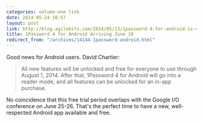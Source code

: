 ```yaml
---
categories: volume-one link
date: 2014-05-24 16:57
layout: post
link: http://blog.agilebits.com/2014/05/23/1password-4-for-android-is-coming/
title: 1Password 4 for Android Arriving June 10
redirect_from: "/archives/14144-1password-android.html"
---
```



Good news for Android users. David Chartier: 

> All new features will be unlocked and free for everyone to use through August 1, 2014. After that, 1Password 4 for Android will go into a reader mode, and all features can be unlocked for an in-app purchase.

No coincidence that this free trial period overlaps with the Google I/O conference on June 25-26. That's the perfect time to have a new, well-respected Android app available and free. 
